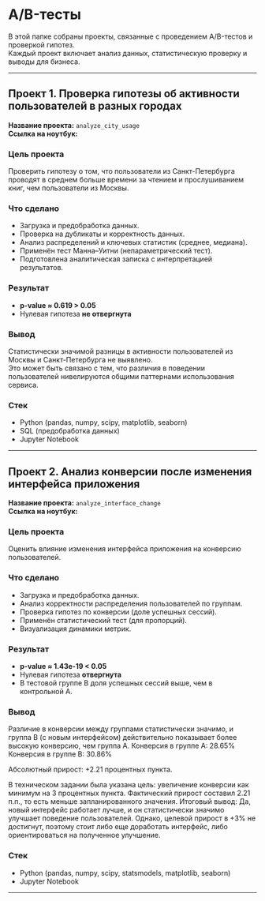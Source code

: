 # A/B-тесты

В этой папке собраны проекты, связанные с проведением A/B-тестов и проверкой гипотез.  
Каждый проект включает анализ данных, статистическую проверку и выводы для бизнеса.  

---

## Проект 1. Проверка гипотезы об активности пользователей в разных городах

**Название проекта:** `analyze_city_usage`  
**Ссылка на ноутбук:**  

### Цель проекта
Проверить гипотезу о том, что пользователи из Санкт-Петербурга проводят в среднем больше времени за чтением и прослушиванием книг, чем пользователи из Москвы.  

### Что сделано
- Загрузка и предобработка данных.  
- Проверка на дубликаты и корректность данных.  
- Анализ распределений и ключевых статистик (среднее, медиана).  
- Применён тест Манна–Уитни (непараметрический тест).  
- Подготовлена аналитическая записка с интерпретацией результатов.  

### Результат
- **p-value ≈ 0.619 > 0.05**  
- Нулевая гипотеза **не отвергнута**  

### Вывод
Статистически значимой разницы в активности пользователей из Москвы и Санкт-Петербурга не выявлено.  
Это может быть связано с тем, что различия в поведении пользователей нивелируются общими паттернами использования сервиса.  

### Стек
- Python (pandas, numpy, scipy, matplotlib, seaborn)  
- SQL (предобработка данных)  
- Jupyter Notebook  

---

## Проект 2. Анализ конверсии после изменения интерфейса приложения

**Название проекта:** `analyze_interface_change`  
**Ссылка на ноутбук:** 

### Цель проекта
Оценить влияние изменения интерфейса приложения на конверсию пользователей.  

### Что сделано
- Загрузка и предобработка данных.  
- Анализ корректности распределения пользователей по группам.  
- Проверка гипотез по конверсии (доле успешных сессий).  
- Применён статистический тест (для пропорций).  
- Визуализация динамики метрик.  

### Результат
- **p-value ≈ 1.43e-19 < 0.05**  
- Нулевая гипотеза **отвергнута**  
- В тестовой группе В доля успешных сессий выше, чем в контрольной А.  

### Вывод
Различие в конверсии между группами статистически значимо, и группа B (с новым интерфейсом) действительно показывает более высокую конверсию, чем группа A.
Конверсия в группе A: 28.65%
Конверсия в группе B: 30.86%

Абсолютный прирост: +2.21 процентных пункта.

В техническом задании была указана цель: увеличение конверсии как минимум на 3 процентных пункта. Фактический прирост составил 2.21 п.п., то есть меньше запланированного значения.
Итоговый вывод: Да, новый интерфейс работает лучше, и он статистически значимо улучшает поведение пользователей. Однако, целевой прирост в +3% не достигнут, поэтому стоит либо еще доработать интерфейс, либо ориентироваться на полученное улучшение.

### Стек
- Python (pandas, numpy, scipy, statsmodels, matplotlib, seaborn)  
- Jupyter Notebook  

---
